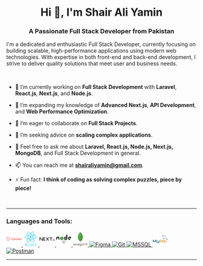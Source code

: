 <h1 align="center">Hi 👋, I'm Shair Ali Yamin</h1>
<h3 align="center">A Passionate Full Stack Developer from Pakistan</h3>

I'm a dedicated and enthusiastic Full Stack Developer, currently focusing on building scalable, high-performance applications using modern web technologies. With expertise in both front-end and back-end development, I strive to deliver quality solutions that meet user and business needs.

<br />

- 🔭 I’m currently working on **Full Stack Development** with  **Laravel**, **React.js**, **Next.js**, and **Node.js**.
  
- 🌱 I’m expanding my knowledge of **Advanced Next.js**, **API Development**, and **Web Performance Optimization**.

- 👯 I’m eager to collaborate on **Full Stack Projects**.

- 🤔 I’m seeking advice on **scaling complex applications**.

- 💬 Feel free to ask me about **Laravel, React.js, Node.js, Next.js, MongoDB**, and Full Stack Development in general.

- 📫 You can reach me at **shairaliyamin@gmail.com**.

- ⚡ Fun fact: **I think of coding as solving complex puzzles, piece by piece!**

<br />

---

<h3 align="left">Languages and Tools:</h3>

<p align="left"> 
  <a href="https://laravel.com" target="_blank" rel="noreferrer"> 
    <img src="https://raw.githubusercontent.com/devicons/devicon/master/icons/laravel/laravel-original-wordmark.svg" alt="Laravel" width="40" height="40"/> 
  </a> 
  <a href="https://reactjs.org" target="_blank" rel="noreferrer"> 
    <img src="https://raw.githubusercontent.com/devicons/devicon/master/icons/react/react-original-wordmark.svg" alt="React" width="40" height="40"/> 
  </a>
  <a href="https://nextjs.org" target="_blank" rel="noreferrer"> 
    <img src="https://raw.githubusercontent.com/devicons/devicon/master/icons/nextjs/nextjs-original-wordmark.svg" alt="Next.js" width="40" height="40"/> 
  </a>
  <a href="https://nodejs.org" target="_blank" rel="noreferrer"> 
    <img src="https://raw.githubusercontent.com/devicons/devicon/master/icons/nodejs/nodejs-original-wordmark.svg" alt="Node.js" width="40" height="40"/> 
  </a>
  <a href="https://www.mongodb.com" target="_blank" rel="noreferrer"> 
    <img src="https://raw.githubusercontent.com/devicons/devicon/master/icons/mongodb/mongodb-original-wordmark.svg" alt="MongoDB" width="40" height="40"/> 
  </a> 
  <a href="https://www.figma.com/" target="_blank" rel="noreferrer"> 
    <img src="https://www.vectorlogo.zone/logos/figma/figma-icon.svg" alt="Figma" width="40" height="40"/> 
  </a> 
  <a href="https://git-scm.com/" target="_blank" rel="noreferrer"> 
    <img src="https://www.vectorlogo.zone/logos/git-scm/git-scm-icon.svg" alt="Git" width="40" height="40"/> 
  </a> 
  <a href="https://www.microsoft.com/en-us/sql-server" target="_blank" rel="noreferrer"> 
    <img src="https://www.svgrepo.com/show/303229/microsoft-sql-server-logo.svg" alt="MSSQL" width="40" height="40"/> 
  </a> 
  <a href="https://www.mysql.com/" target="_blank" rel="noreferrer"> 
    <img src="https://raw.githubusercontent.com/devicons/devicon/master/icons/mysql/mysql-original-wordmark.svg" alt="MySQL" width="40" height="40"/> 
  </a> 
  <a href="https://postman.com" target="_blank" rel="noreferrer"> 
    <img src="https://www.vectorlogo.zone/logos/getpostman/getpostman-icon.svg" alt="Postman" width="40" height="40"/> 
  </a>
</p>

---
